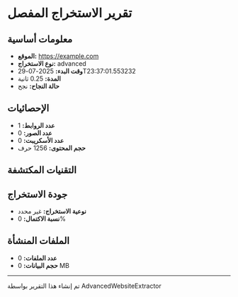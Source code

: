 # تقرير الاستخراج المفصل

## معلومات أساسية
- **الموقع:** https://example.com
- **نوع الاستخراج:** advanced
- **وقت البدء:** 2025-07-29T23:37:01.553232
- **المدة:** 0.25 ثانية
- **حالة النجاح:** نجح

## الإحصائيات
- **عدد الروابط:** 1
- **عدد الصور:** 0
- **عدد الأسكريبت:** 0
- **حجم المحتوى:** 1256 حرف

## التقنيات المكتشفة


## جودة الاستخراج
- **نوعية الاستخراج:** غير محدد
- **نسبة الاكتمال:** 0%

## الملفات المنشأة
- **عدد الملفات:** 0
- **حجم البيانات:** 0 MB

---
تم إنشاء هذا التقرير بواسطة AdvancedWebsiteExtractor
